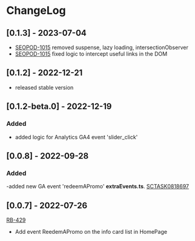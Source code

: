 # ChangeLog

## [0.1.3] - 2023-07-04

- [SEOPOD-1015](https://whirlpoolgtm.atlassian.net/browse/SEOPOD-1015) removed suspense, lazy loading, intersectionObserver
- [SEOPOD-1015](https://whirlpoolgtm.atlassian.net/browse/SEOPOD-1015) fixed logic to intercept useful links in the DOM

## [0.1.2] - 2022-12-21

- released stable version

## [0.1.2-beta.0] - 2022-12-19

### Added

- added logic for Analytics GA4 event 'slider_click'

## [0.0.8] - 2022-09-28

### Added

-added new GA event 'redeemAPromo' **extraEvents.ts**. [SCTASK0818697](https://whirlpool.service-now.com/nav_to.do?uri=sc_task.do?sys_id=b78955729799155c26c6362e6253af87%26sysparm_view=RPTa5d3abe347d0d5d4c6415701e36d43c3)

## [0.0.7] - 2022-07-26

[RB-429](https://whirlpoolgtm.atlassian.net/browse/RB-429)

- Add event ReedemAPromo on the info card list in HomePage
